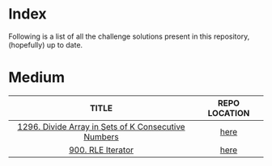 # Index

Following is a list of all the challenge solutions present in this repository, (hopefully) up to date.

# Medium

|   TITLE   |   REPO LOCATION   |
|:---------:|:----------------:|
|[1296. Divide Array in Sets of K Consecutive Numbers](https://leetcode.com/problems/divide-array-in-sets-of-k-consecutive-numbers/)|[here](./Challenges/Medium/1296)|
|[900. RLE Iterator](https://leetcode.com/problems/rle-iterator/)|[here](./Challenges/Medium/900)|